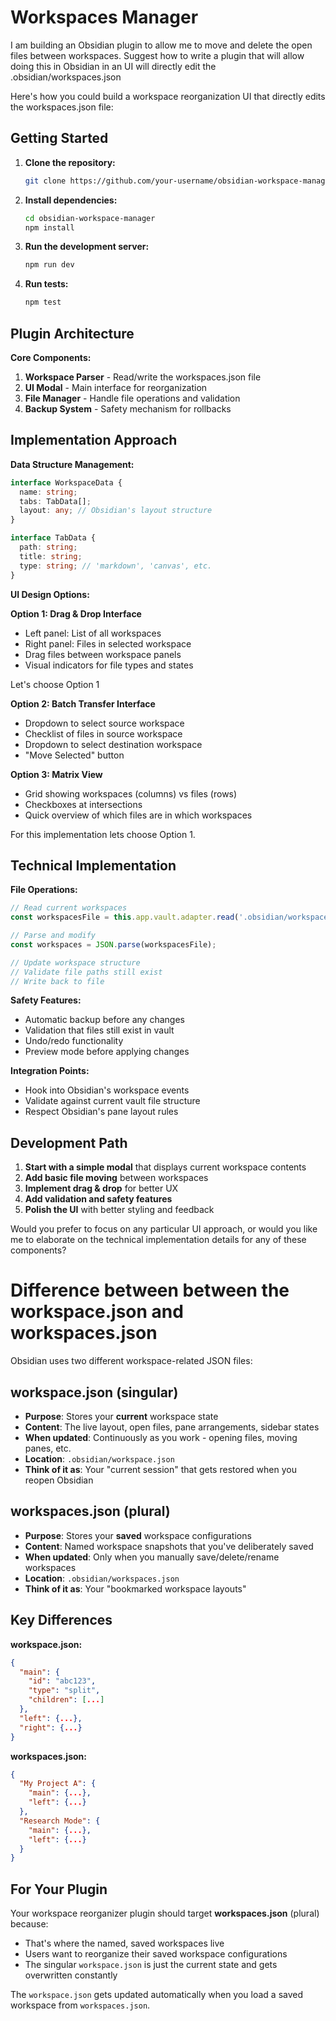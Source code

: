 
# Workspaces Manager

I am building an Obsidian plugin to allow me to move and delete the open files between workspaces. Suggest how to write a plugin that will allow doing this in Obsidian in an UI will directly edit the .obsidian/workspaces.json

Here's how you could build a workspace reorganization UI that directly edits the workspaces.json file:


## Getting Started

1.  **Clone the repository:**
    ```bash
    git clone https://github.com/your-username/obsidian-workspace-manager.git
    ```
2.  **Install dependencies:**
    ```bash
    cd obsidian-workspace-manager
    npm install
    ```
3.  **Run the development server:**
    ```bash
    npm run dev
    ```
4.  **Run tests:**
    ```bash
    npm test
    ```

    
## Plugin Architecture

**Core Components:**
1. **Workspace Parser** - Read/write the workspaces.json file
2. **UI Modal** - Main interface for reorganization
3. **File Manager** - Handle file operations and validation
4. **Backup System** - Safety mechanism for rollbacks

## Implementation Approach

**Data Structure Management:**
```typescript
interface WorkspaceData {
  name: string;
  tabs: TabData[];
  layout: any; // Obsidian's layout structure
}

interface TabData {
  path: string;
  title: string;
  type: string; // 'markdown', 'canvas', etc.
}
```

**UI Design Options:**

**Option 1: Drag & Drop Interface**
- Left panel: List of all workspaces
- Right panel: Files in selected workspace
- Drag files between workspace panels
- Visual indicators for file types and states

Let's choose Option 1

**Option 2: Batch Transfer Interface**
- Dropdown to select source workspace
- Checklist of files in source workspace
- Dropdown to select destination workspace
- "Move Selected" button

**Option 3: Matrix View**
- Grid showing workspaces (columns) vs files (rows)
- Checkboxes at intersections
- Quick overview of which files are in which workspaces

For this implementation lets choose Option 1.

## Technical Implementation

**File Operations:**
```typescript
// Read current workspaces
const workspacesFile = this.app.vault.adapter.read('.obsidian/workspaces.json');

// Parse and modify
const workspaces = JSON.parse(workspacesFile);

// Update workspace structure
// Validate file paths still exist
// Write back to file
```

**Safety Features:**
- Automatic backup before any changes
- Validation that files still exist in vault
- Undo/redo functionality
- Preview mode before applying changes

**Integration Points:**
- Hook into Obsidian's workspace events
- Validate against current vault file structure
- Respect Obsidian's pane layout rules

## Development Path

1. **Start with a simple modal** that displays current workspace contents
2. **Add basic file moving** between workspaces
3. **Implement drag & drop** for better UX
4. **Add validation and safety features**
5. **Polish the UI** with better styling and feedback

Would you prefer to focus on any particular UI approach, or would you like me to elaborate on the technical implementation details for any of these components?

# Difference between between the workspace.json and workspaces.json
Obsidian uses two different workspace-related JSON files:

## workspace.json (singular)
- **Purpose**: Stores your **current** workspace state
- **Content**: The live layout, open files, pane arrangements, sidebar states
- **When updated**: Continuously as you work - opening files, moving panes, etc.
- **Location**: `.obsidian/workspace.json`
- **Think of it as**: Your "current session" that gets restored when you reopen Obsidian

## workspaces.json (plural) 
- **Purpose**: Stores your **saved** workspace configurations
- **Content**: Named workspace snapshots that you've deliberately saved
- **When updated**: Only when you manually save/delete/rename workspaces
- **Location**: `.obsidian/workspaces.json`
- **Think of it as**: Your "bookmarked workspace layouts"

## Key Differences

**workspace.json:**
```json
{
  "main": {
    "id": "abc123",
    "type": "split",
    "children": [...]
  },
  "left": {...},
  "right": {...}
}
```

**workspaces.json:**
```json
{
  "My Project A": {
    "main": {...},
    "left": {...}
  },
  "Research Mode": {
    "main": {...},
    "left": {...}
  }
}
```

## For Your Plugin

Your workspace reorganizer plugin should target **workspaces.json** (plural) because:
- That's where the named, saved workspaces live
- Users want to reorganize their saved workspace configurations
- The singular `workspace.json` is just the current state and gets overwritten constantly

The `workspace.json` gets updated automatically when you load a saved workspace from `workspaces.json`.
